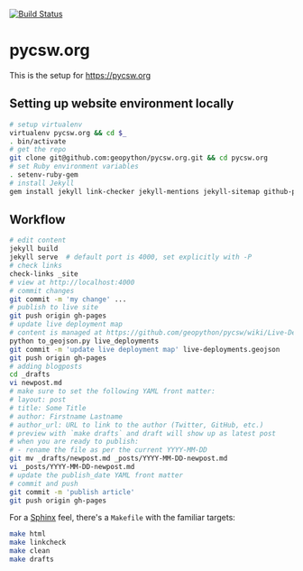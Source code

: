 
[![Build Status](https://travis-ci.org/geopython/pycsw.org.png)](https://travis-ci.org/geopython/pycsw.org)

# pycsw.org

This is the setup for https://pycsw.org

## Setting up website environment locally

```bash
# setup virtualenv
virtualenv pycsw.org && cd $_
. bin/activate
# get the repo
git clone git@github.com:geopython/pycsw.org.git && cd pycsw.org
# set Ruby environment variables
. setenv-ruby-gem
# install Jekyll
gem install jekyll link-checker jekyll-mentions jekyll-sitemap github-pages
```

## Workflow

```bash
# edit content
jekyll build
jekyll serve  # default port is 4000, set explicitly with -P 
# check links
check-links _site
# view at http://localhost:4000
# commit changes
git commit -m 'my change' ...
# publish to live site
git push origin gh-pages
# update live deployment map
# content is managed at https://github.com/geopython/pycsw/wiki/Live-Deployments
python to_geojson.py live_deployments
git commit -m 'update live deployment map' live-deployments.geojson
git push origin gh-pages
# adding blogposts
cd _drafts
vi newpost.md
# make sure to set the following YAML front matter:
# layout: post
# title: Some Title
# author: Firstname Lastname
# author_url: URL to link to the author (Twitter, GitHub, etc.)
# preview with `make drafts` and draft will show up as latest post
# when you are ready to publish:
# - rename the file as per the current YYYY-MM-DD
git mv _drafts/newpost.md _posts/YYYY-MM-DD-newpost.md
vi _posts/YYYY-MM-DD-newpost.md
# update the publish_date YAML front matter
# commit and push
git commit -m 'publish article'
git push origin gh-pages
```

For a [Sphinx](https://www.sphinx-doc.org/) feel, there's a `Makefile` with
the familiar targets:

```bash
make html
make linkcheck
make clean
make drafts
```
